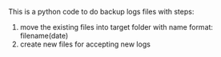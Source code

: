 This is a python code to do backup logs files with steps:
1. move the existing files into target folder with name format: filename(date)
2. create new files for accepting new logs